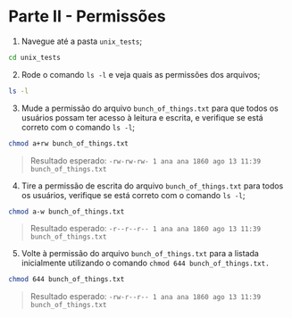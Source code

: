 # Parte II - Permissões

1. Navegue até a pasta `unix_tests`;
```zsh
cd unix_tests
```

2. Rode o comando `ls -l` e veja quais as permissões dos arquivos;
```zsh
ls -l
```

3. Mude a permissão do arquivo `bunch_of_things.txt` para que todos os usuários possam ter acesso à leitura e escrita, e verifique se está correto com o comando `ls -l`;
```zsh
chmod a+rw bunch_of_things.txt
```

> Resultado esperado: `-rw-rw-rw- 1 ana ana 1860 ago 13 11:39 bunch_of_things.txt`

4. Tire a permissão de escrita do arquivo `bunch_of_things.txt` para todos os usuários, verifique se está correto com o comando `ls -l`;
```zsh
chmod a-w bunch_of_things.txt
```

> Resultado esperado: `-r--r--r-- 1 ana ana 1860 ago 13 11:39 bunch_of_things.txt`

5. Volte à permissão do arquivo `bunch_of_things.txt` para a listada inicialmente utilizando o comando `chmod 644 bunch_of_things.txt.`
```zsh
chmod 644 bunch_of_things.txt
```

> Resultado esperado: `-rw-r--r-- 1 ana ana 1860 ago 13 11:39 bunch_of_things.txt`